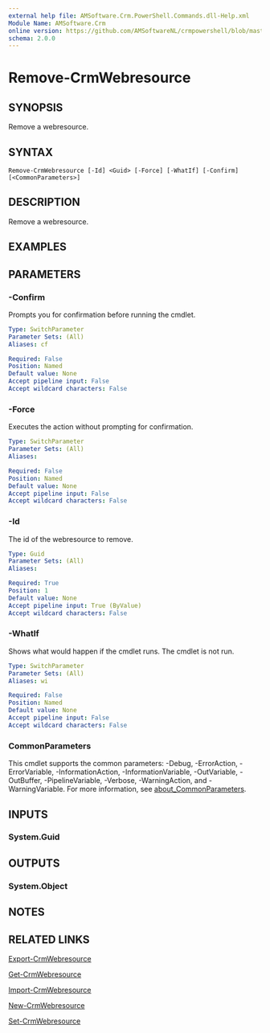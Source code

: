 ```yaml
---
external help file: AMSoftware.Crm.PowerShell.Commands.dll-Help.xml
Module Name: AMSoftware.Crm
online version: https://github.com/AMSoftwareNL/crmpowershell/blob/master/docs/Remove-CrmWebresource.md
schema: 2.0.0
---
```


# Remove-CrmWebresource

## SYNOPSIS
Remove a webresource.

## SYNTAX

```
Remove-CrmWebresource [-Id] <Guid> [-Force] [-WhatIf] [-Confirm] [<CommonParameters>]
```

## DESCRIPTION
Remove a webresource.

## EXAMPLES

## PARAMETERS

### -Confirm
Prompts you for confirmation before running the cmdlet.

```yaml
Type: SwitchParameter
Parameter Sets: (All)
Aliases: cf

Required: False
Position: Named
Default value: None
Accept pipeline input: False
Accept wildcard characters: False
```

### -Force
Executes the action without prompting for confirmation.

```yaml
Type: SwitchParameter
Parameter Sets: (All)
Aliases:

Required: False
Position: Named
Default value: None
Accept pipeline input: False
Accept wildcard characters: False
```

### -Id
The id of the webresource to remove.

```yaml
Type: Guid
Parameter Sets: (All)
Aliases:

Required: True
Position: 1
Default value: None
Accept pipeline input: True (ByValue)
Accept wildcard characters: False
```

### -WhatIf
Shows what would happen if the cmdlet runs.
The cmdlet is not run.

```yaml
Type: SwitchParameter
Parameter Sets: (All)
Aliases: wi

Required: False
Position: Named
Default value: None
Accept pipeline input: False
Accept wildcard characters: False
```

### CommonParameters
This cmdlet supports the common parameters: -Debug, -ErrorAction, -ErrorVariable, -InformationAction, -InformationVariable, -OutVariable, -OutBuffer, -PipelineVariable, -Verbose, -WarningAction, and -WarningVariable. For more information, see [about_CommonParameters](http://go.microsoft.com/fwlink/?LinkID=113216).

## INPUTS

### System.Guid
## OUTPUTS

### System.Object
## NOTES

## RELATED LINKS

[Export-CrmWebresource](Export-CrmWebresource.md)

[Get-CrmWebresource](Get-CrmWebresource.md)

[Import-CrmWebresource](Import-CrmWebresource.md)

[New-CrmWebresource](New-CrmWebresource.md)

[Set-CrmWebresource](Set-CrmWebresource.md)
